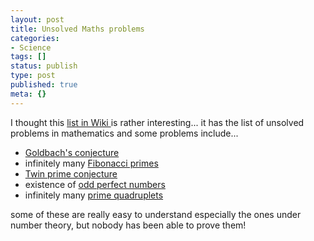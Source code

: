 ```yaml
---
layout: post
title: Unsolved Maths problems
categories:
- Science
tags: []
status: publish
type: post
published: true
meta: {}
---
```

I thought this <a href="http://en.wikipedia.org/wiki/Unsolved_problems_in_mathematics">list in Wiki </a>is rather interesting... it has the list of unsolved problems in mathematics and some problems include...
<ul>
	<li><a href="http://en.wikipedia.org/wiki/Goldbach%27s_conjecture" title="Goldbach's conjecture">Goldbach's conjecture</a></li>
	<li>infinitely many <a href="http://en.wikipedia.org/wiki/Fibonacci_prime" title="Fibonacci prime">Fibonacci primes</a></li>
	<li><a href="http://en.wikipedia.org/wiki/Twin_prime_conjecture" title="Twin prime conjecture">Twin prime conjecture</a></li>
	<li>existence of <a href="http://en.wikipedia.org/wiki/Perfect_number#Odd_perfect_numbers" title="Perfect number">odd perfect numbers</a></li>
	<li>infinitely many <a href="http://en.wikipedia.org/wiki/Prime_quadruplet" title="Prime quadruplet">prime quadruplets</a></li>
</ul>
some of these are really easy to understand especially the ones under number theory, but nobody has been able to prove them!
